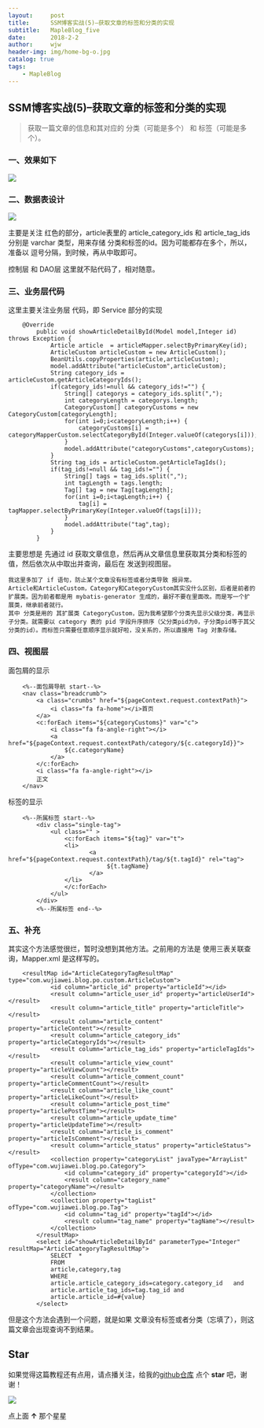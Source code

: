 ```yaml
---
layout:     post
title:      SSM博客实战(5)–获取文章的标签和分类的实现
subtitle:   MapleBlog_five
date:       2018-2-2
author:     wjw
header-img: img/home-bg-o.jpg
catalog: true
tags:
    - MapleBlog
---
```

## SSM博客实战(5)–获取文章的标签和分类的实现

>获取一篇文章的信息和其对应的 分类（可能是多个） 和 标签（可能是多个）。

### 一、效果如下

![](https://raw.githubusercontent.com/wjw0315/blog_gitalk/master/2018-2-2-MapleBlog_five/1.png)

### 二、数据表设计

![](https://raw.githubusercontent.com/wjw0315/blog_gitalk/master/2018-2-2-MapleBlog_five/2.png)

主要是关注 红色的部分，article表里的 article_category_ids 和 article_tag_ids 分别是 varchar 类型，用来存储 分类和标签的id。因为可能都存在多个，所以，准备以 逗号分隔，到时候，再从中取即可。

 

控制层 和 DAO层 这里就不贴代码了，相对随意。
### 三、业务层代码

这里主要关注业务层 代码，即 Service 部分的实现

```
    @Override
        public void showArticleDetailById(Model model,Integer id) throws Exception {
            Article article  = articleMapper.selectByPrimaryKey(id);
            ArticleCustom articleCustom = new ArticleCustom();
            BeanUtils.copyProperties(article,articleCustom);
            model.addAttribute("articleCustom",articleCustom);
            String category_ids = articleCustom.getArticleCategoryIds();
            if(category_ids!=null && category_ids!="") {
                String[] categorys = category_ids.split(",");
                int categoryLength = categorys.length;
                CategoryCustom[] categoryCustoms = new CategoryCustom[categoryLength];
                for(int i=0;i<categoryLength;i++) {
                    categoryCustoms[i] = categoryMapperCustom.selectCategoryById(Integer.valueOf(categorys[i]));
                }
                model.addAttribute("categoryCustoms",categoryCustoms);
            }
            String tag_ids = articleCustom.getArticleTagIds();
            if(tag_ids!=null && tag_ids!="") {
                String[] tags = tag_ids.split(",");
                int tagLength = tags.length;
                Tag[] tag = new Tag[tagLength];
                for(int i=0;i<tagLength;i++) {
                    tag[i] = tagMapper.selectByPrimaryKey(Integer.valueOf(tags[i]));
                }
                model.addAttribute("tag",tag);
            }
        }
```
 

主要思想是 先通过 id 获取文章信息，然后再从文章信息里获取其分类和标签的值，然后依次从中取出并查询，最后在 发送到视图层。

    我这里多加了 if 语句，防止某个文章没有标签或者分类导致 报异常。
    Article和ArticleCustom，Category和CategoryCustom其实没什么区别，后者是前者的扩展类。因为前者都是用 mybatis-generator 生成的，最好不要在里面改。而是写一个扩展类，继承前者就行。
    其中 分类是用的 其扩展类 CategoryCustom，因为我希望那个分类先显示父级分类，再显示子分类。就需要以 category 表的 pid 字段升序排序（父分类pid为0，子分类pid等于其父分类的id）。而标签只需要任意顺序显示就好啦，没关系的，所以直接用 Tag 对象存储。

 
### 四、视图层

面包屑的显示

```
    <%--面包屑导航 start--%>
    <nav class="breadcrumb">
        <a class="crumbs" href="${pageContext.request.contextPath}">
            <i class="fa fa-home"></i>首页
        </a>
        <c:forEach items="${categoryCustoms}" var="c">
            <i class="fa fa-angle-right"></i>
            <a href="${pageContext.request.contextPath/category/${c.categoryId}}">
                ${c.categoryName}
            </a>
        </c:forEach>
        <i class="fa fa-angle-right"></i>
        正文
    </nav>
```

标签的显示

```
    <%--所属标签 start--%>
        <div class="single-tag">
            <ul class="" >
                <c:forEach items="${tag}" var="t">
                <li>
                       <a href="${pageContext.request.contextPath}/tag/${t.tagId}" rel="tag">
                            ${t.tagName}
                       </a>
                </li>
                </c:forEach>
            </ul>
        </div>
        <%--所属标签 end--%>
```
 

 
### 五、补充

其实这个方法感觉很烂，暂时没想到其他方法。之前用的方法是 使用三表关联查询，Mapper.xml 是这样写的。

```
    <resultMap id="ArticleCategoryTagResultMap" type="com.wujiawei.blog.po.custom.ArticleCustom">
            <id column="article_id" property="articleId"></id>
            <result column="article_user_id" property="articleUserId"></result>
            <result column="article_title" property="articleTitle"></result>
            <result column="article_content" property="articleContent"></result>
            <result column="article_category_ids" property="articleCategoryIds"></result>
            <result column="article_tag_ids" property="articleTagIds"></result>
            <result column="article_view_count" property="articleViewCount"></result>
            <result column="article_comment_count" property="articleCommentCount"></result>
            <result column="article_like_count" property="articleLikeCount"></result>
            <result column="article_post_time" property="articlePostTime"></result>
            <result column="article_update_time" property="articleUpdateTime"></result>
            <result column="article_is_comment" property="articleIsComment"></result>
            <result column="article_status" property="articleStatus"></result>
            <collection property="categoryList" javaType="ArrayList" ofType="com.wujiawei.blog.po.Category">
                <id column="category_id" property="categoryId"></id>
                <result column="category_name" property="categoryName"></result>
            </collection>
            <collection property="tagList" ofType="com.wujiawei.blog.po.Tag">
                <id column="tag_id" property="tagId"></id>
                <result column="tag_name" property="tagName"></result>
            </collection>
        </resultMap>
        <select id="showArticleDetailById" parameterType="Integer" resultMap="ArticleCategoryTagResultMap">
            SELECT  *
            FROM
            article,category,tag
            WHERE
            article.article_category_ids=category.category_id   and
            article.article_tag_ids=tag.tag_id and
            article.article_id=#{value}
        </select>
```

但是这个方法会遇到一个问题，就是如果 文章没有标签或者分类（忘填了），则这篇文章会出现查询不到结果。


## Star
如果觉得这篇教程还有点用，请点播关注，给我的<a href="https://github.com/wjw0315/wjw0315.github.io" target="view_window">github仓库</a> 点个 **star** 吧，谢谢！

![](https://raw.githubusercontent.com/wjw0315/blog_gitalk/master/star.png)

点上面 **↑** 那个星星
